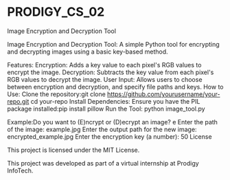 # PRODIGY_CS_02
Image Encryption and Decryption Tool

Image Encryption and Decryption Tool: A simple Python tool for encrypting and decrypting images using a basic key-based method.

Features:
Encryption: Adds a key value to each pixel's RGB values to encrypt the image.
Decryption: Subtracts the key value from each pixel's RGB values to decrypt the image.
User Input: Allows users to choose between encryption and decryption, and specify file paths and keys.
How to Use:
Clone the repository:git clone https://github.com/yourusername/your-repo.git
cd your-repo
Install Dependencies: Ensure you have the PIL package installed:pip install pillow
Run the Tool:
python image_tool.py

Example:Do you want to (E)ncrypt or (D)ecrypt an image? e
Enter the path of the image: example.jpg
Enter the output path for the new image: encrypted_example.jpg
Enter the encryption key (a number): 50
License

This project is licensed under the MIT License.

This project was developed as part of a virtual internship at Prodigy InfoTech.
